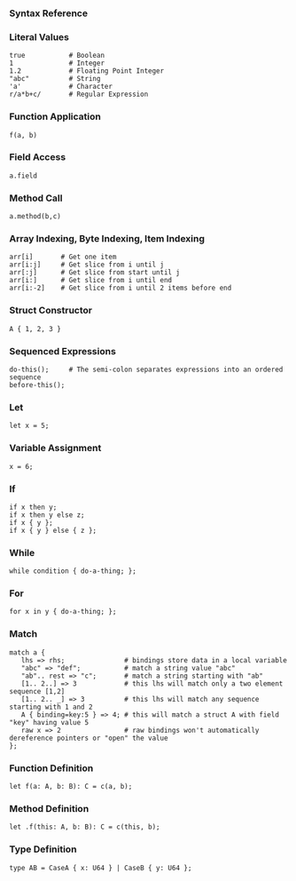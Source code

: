 <link rel="stylesheet" type="text/css" href="styles.css">

### Syntax Reference

### Literal Values

```
true           # Boolean
1              # Integer
1.2            # Floating Point Integer
"abc"          # String
'a'            # Character
r/a*b+c/       # Regular Expression
```

### Function Application

```
f(a, b)
```

### Field Access

```
a.field
```

### Method Call

```
a.method(b,c)
```

### Array Indexing, Byte Indexing, Item Indexing

```
arr[i]       # Get one item
arr[i:j]     # Get slice from i until j
arr[:j]      # Get slice from start until j
arr[i:]      # Get slice from i until end
arr[i:-2]    # Get slice from i until 2 items before end
```

### Struct Constructor

```
A { 1, 2, 3 }
```

### Sequenced Expressions

```
do-this();     # The semi-colon separates expressions into an ordered sequence
before-this();
```

### Let

```
let x = 5;
```

### Variable Assignment

```
x = 6;
```

### If

```
if x then y;
if x then y else z;
if x { y };
if x { y } else { z };
```

### While

```
while condition { do-a-thing; };
```

### For

```
for x in y { do-a-thing; };
```

### Match

```
match a {
   lhs => rhs;               # bindings store data in a local variable
   "abc" => "def";           # match a string value "abc"
   "ab".. rest => "c";       # match a string starting with "ab"
   [1.. 2..] => 3            # this lhs will match only a two element sequence [1,2]
   [1.. 2.. _] => 3          # this lhs will match any sequence starting with 1 and 2
   A { binding=key:5 } => 4; # this will match a struct A with field "key" having value 5
   raw x => 2                # raw bindings won't automatically dereference pointers or "open" the value
};
```

### Function Definition

```
let f(a: A, b: B): C = c(a, b);
```

### Method Definition

```
let .f(this: A, b: B): C = c(this, b);
```

### Type Definition

```
type AB = CaseA { x: U64 } | CaseB { y: U64 };
```

